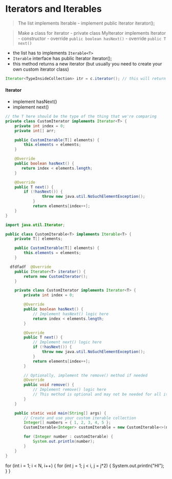 # Iterators and Iterables


> The list implements Iterable<TypeInsideList>
    - implement public Iterator<TypeInsideList> iterator();

> Make a class for iterator
    - private class MyIterator<TypeInsideList> implements Iterator<T>
        - constructor
        - override `public boolean hasNext()`
        - override `public T next()`

- the list has to implements `Iterable<T>`
- `Iterable` interface has public Iterator<T> iterator();
- this method returns a new iterator (but usually you need to create your own custom iterator class)


```java
Iterator<TypeInsideCollection> itr = c.iterator(); // this will return an iterator object
```


#### Iterator

- implement hasNext()
- implement next()

```java
// the T here should be the type of the thing that we're comparing
private class CustomIterator implements Iterator<T> {
    private int index = 0;
    private int[] arr;

    public CustomIterable(T[] elements) {
        this.elements = elements;
    }

    @Override
    public boolean hasNext() {
       return index < elements.length; 
    }

    @Override
    public T next() {
        if (!hasNext()) {
                throw new java.util.NoSuchElementException();
            }
            return elements[index++];
    }
} 

```


```java
import java.util.Iterator;

public class CustomIterable<T> implements Iterable<T> {
    private T[] elements;

    public CustomIterable(T[] elements) {
        this.elements = elements;
    }

  dfdfadf  @Override
    public Iterator<T> iterator() {
        return new CustomIterator();
    }

    private class CustomIterator implements Iterator<T> {
        private int index = 0;

        @Override
        public boolean hasNext() {
            // Implement hasNext() logic here
            return index < elements.length;
        }

        @Override
        public T next() {
            // Implement next() logic here
            if (!hasNext()) {
                throw new java.util.NoSuchElementException();
            }
            return elements[index++];
        }

        // Optionally, implement the remove() method if needed
        @Override
        public void remove() {
            // Implement remove() logic here
            // This method is optional and may not be needed for all iterators
        }
    }

    public static void main(String[] args) {
        // Create and use your custom iterable collection
        Integer[] numbers = { 1, 2, 3, 4, 5 };
        CustomIterable<Integer> customIterable = new CustomIterable<>(numbers);

        for (Integer number : customIterable) {
            System.out.println(number);
        }
    }
}
```


for (int i = 1; i < N, i++) {
    for (int j = 1; j < i, j = j*2) {
        System.out.println("HI");
    }
}